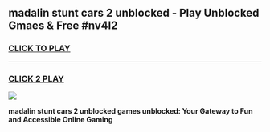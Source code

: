 
## madalin stunt cars 2 unblocked - Play Unblocked Gmaes & Free #nv4l2
<h3>
<a href="https://news.freeplayer.one?title=madalin_stunt_cars_2_unblocked&ref=24F">CLICK TO PLAY</a></h3>
<hr>

<h3>
<a href="https://news.freeplayer.one?title=madalin_stunt_cars_2_unblocked&ref=24F">CLICK 2 PLAY</a>
  
</h3>

<a href="https://news.freeplayer.one?title=madalin_stunt_cars_2_unblocked&ref=24F/"><img src="https://clearcache.store/games.png"></a>


**madalin stunt cars 2 unblocked games unblocked: Your Gateway to Fun and Accessible Online Gaming**
